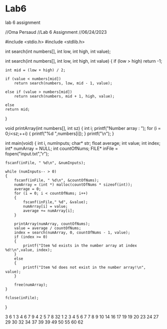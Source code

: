 # Lab6
lab 6 assignment

//Oma Persaud
//Lab 6 Assignment
//06/24/2023

#include <stdio.h>
#include <stdlib.h>

int search(int numbers[], int low, int high, int value);

int search(int numbers[], int low, int high, int value) 
{
	if (low > high) 
    return -1;

    int mid = (low + high) / 2;

    if (value < numbers[mid])
        return search(numbers, low, mid - 1, value);

    else if (value > numbers[mid])
        return search(numbers, mid + 1, high, value);

    else
    return mid;
}

void printArray(int numbers[], int sz)
{
	int i;
	printf("Number array : ");
	for (i = 0;i<sz;++i)
	{
		printf("%d ",numbers[i]);
	}
	printf("\n");
}

int main(void)
{
	int i, numInputs;
	char* str;
	float average;
	int value;
	int index;
	int* numArray = NULL;
	int countOfNums;
	FILE* inFile = fopen("input.txt","r");

	fscanf(inFile, " %d\n", &numInputs);
	
	while (numInputs-- > 0)
	{
		fscanf(inFile, " %d\n", &countOfNums);
		numArray = (int *) malloc(countOfNums * sizeof(int));
		average = 0;
		for (i = 0; i < countOfNums; i++)
		{
			fscanf(inFile," %d", &value);
			numArray[i] = value;
			average += numArray[i];
		}

		printArray(numArray, countOfNums);
		value = average / countOfNums;
		index = search(numArray, 0, countOfNums - 1, value);
		if (index >= 0)
		{
			printf("Item %d exists in the number array at index %d!\n",value, index);
		}
		else
		{
			printf("Item %d does not exist in the number array!\n", value);
		}

		free(numArray);
	}

	fclose(inFile);
}

3
6
1 3 4 6 7 9
4
2 5 7 8
32
1 2 3 4 5 6 7 7 8 9 10 14 16 17 19 19 20 23 24 27 29 30 32 34 37 39 39 49 50 55 60 62
